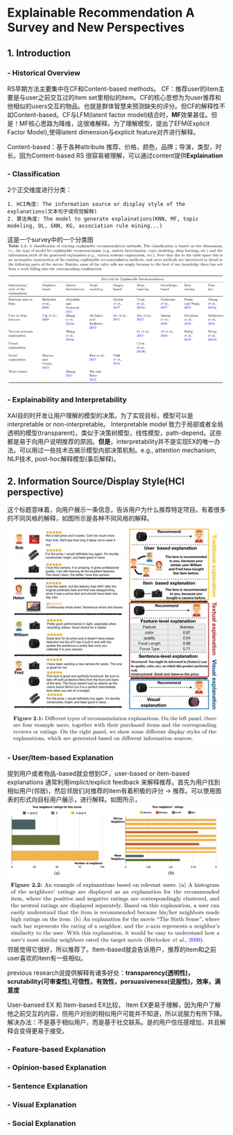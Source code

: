 
# Explainable Recommendation A Survey and New Perspectives

## 1. Introduction

### - Historical Overview

RS早期方法主要集中在CF和Content-based methods。
CF：推荐user的item主要是与user之前交互过的item set里相似的item。CF的核心思想为为user推荐和他相似的users交互的物品。也就是群体智慧来预测缺失的评分。但CF的解释性不如Content-based。CF与LFM(latent factor model)结合时，**MF**效果甚佳。但是！MF核心思路为降维，这很难解释。为了理解模型，提出了EFM(Explicit Factor Model),使得latent dimension与explicit feature对齐进行解释。

Content-based：基于各种attribute 推荐、价格，颜色，品牌；导演，类型，时长。因为Content-based RS 很容易被理解，可以通过content提供**Explaination**

### - Classification

2个正交维度进行分类：

    1. HCI角度: The information source or display style of the explanations(文本句子或视觉解释)
    2. 算法角度: The model to generate explainations(KNN, MF, topic modeling, DL, GNN, KG, association rule mining...)
这是一个survey中的一个分类图
![分类图](classification.png)

### - Explainability and Interpretability

XAI目的时开发让用户理解的模型的决策。为了实现目标，模型可以是 interpretable or non-interpretable。 Interpretable model 致力于局部或者全局透明的模型(transparent)，类似于决策树模型，线性模型，path-depend。这些都是易于向用户说明推荐的原因。**但是**，interpretability并不是实现EX的唯一办法。可以用过一些技术去揭示模型内部决策机制。e.g., attention mechanism, NLP技术, post-hoc解释模型(事后解释)。

## 2. Information Source/Display Style(HCI perspective)

这个标题意味着，向用户展示一条信息，告诉用户为什么推荐特定项目。有着很多的不同风格的解释，如图所示是各种不同风格的解释。
![不同种类的解释](diff_types.png)

### - User/Item-based Explanation

提到用户或者物品-based就会想到CF，user-based or item-based explanations 通常利用implict/explicit feedback 来解释推荐。首先为用户找到相似用户(邻居)，然后邻居们对推荐的item有着积极的评分 -> 推荐。可以使用图表的形式向目标用户展示，进行解释。如图所示，
![CF_EX](CF_EX.png)
邻居觉得它很好，所以推荐了。Item-based就会告诉用户，推荐的item和之前user喜欢的item有一些相似。

previous research说提供解释有诸多好处：**transparency(透明性)，scrutability(可审查性),可信性，有效性，persuasiveness(说服性)，效率，满意度**

User-bansed EX 和 Item-based EX比较， Item EX更易于理解，因为用户了解他之前交互的内容，但用户对别的相似用户可能并不知道，所以说服力有所下降。解决办法：不是基于相似用户，而是基于社交联系。是的用户信任感增加，并且解释会变得更易于接受。

### - Feature-based Explanation

### - Opinion-based Explanation

### - Sentence Explanation

### - Visual Explanation

### - Social Explanation
